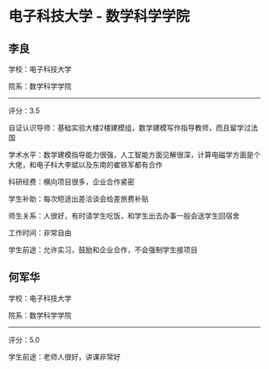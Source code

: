 # 电子科技大学 - 数学科学学院

## 李良

学校：电子科技大学

院系：数学科学学院

* * *

评分：3.5

自证认识导师：基础实验大楼2楼建模组，数学建模写作指导教师，而且留学过法国

学术水平：数学建模指导能力很强，人工智能方面见解很深，计算电磁学方面是个大佬，和电子科大李斌以及东南的崔铁军都有合作

科研经费：横向项目很多，企业合作紧密

学生补助：每次短途出差洽谈会给差旅费补贴

师生关系：人很好，有时请学生吃饭，和学生出去办事一般会送学生回宿舍

工作时间：非常自由

学生前途：允许实习，鼓励和企业合作，不会强制学生接项目

## 何军华

学校：电子科技大学

院系：数学科学学院

* * *

评分：5.0

学生前途：老师人很好，讲课非常好